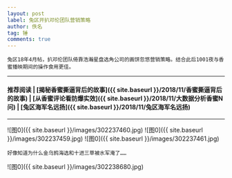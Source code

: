 ```yaml
---
layout: post
label: 兔区开扒邓伦团队营销策略
author: 佚名
tag: 锤
comments: true
---
```


    兔区18年4月帖，扒邓伦团队倚靠浩瀚星盘选角公司的画饼忽悠营销策略。结合此后1001夜与香蜜播映期间的操作食用更佳。

---

#### 推荐阅读 \| [揭秘香蜜撕逼背后的故事]({{ site.baseurl }}/2018/11/香蜜撕逼背后的故事) \| [从香蜜评论看防爆实效]({{ site.baseurl }}/2018/11/大数据分析香蜜N问) \| [兔区海军名远扬]({{ site.baseurl }}/2018/11/兔区海军名远扬)

---

    
![图0]({{ site.baseurl }}/images/302237460.jpg)
![图0]({{ site.baseurl }}/images/302237459.jpg)
![图0]({{ site.baseurl }}/images/302237461.jpg)

    好像知道为什么金乌鸦海选和十进三草被水军淹了……

![图0]({{ site.baseurl }}/images/302238680.jpg)